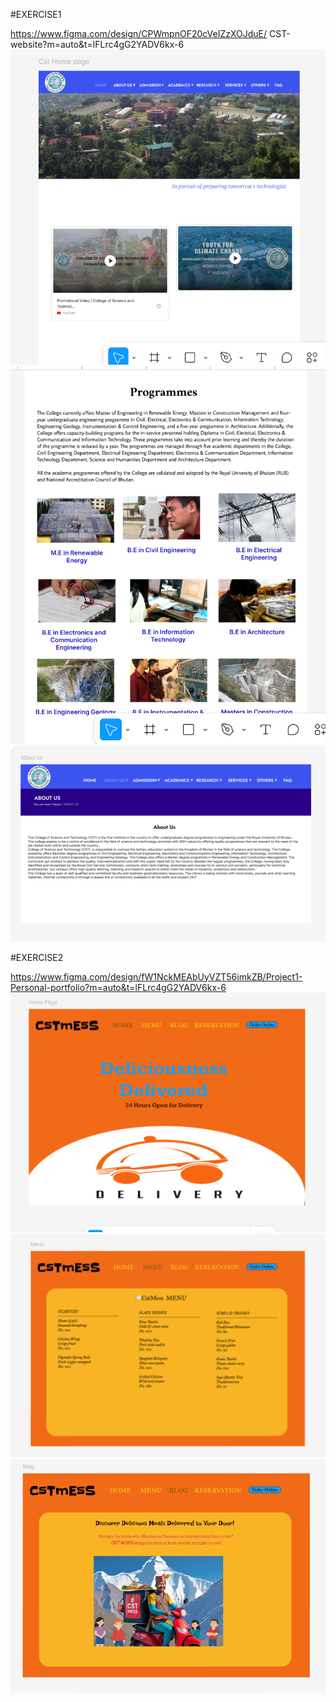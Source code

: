#EXERCISE1

https://www.figma.com/design/CPWmpnOF20cVeIZzXOJduE/
CST-website?m=auto&t=lFLrc4gG2YADV6kx-6
![alt text](<Screenshot (5).png>)
![alt text](<Screenshot (6).png>)
![alt text](<Screenshot (7).png>)

#EXERCISE2

https://www.figma.com/design/fW1NckMEAbUyVZT56imkZB/Project1-Personal-portfolio?m=auto&t=lFLrc4gG2YADV6kx-6
![alt text](<Screenshot (2).png>)
![alt text](<Screenshot (3).png>)
![alt text](<Screenshot (4).png>)
